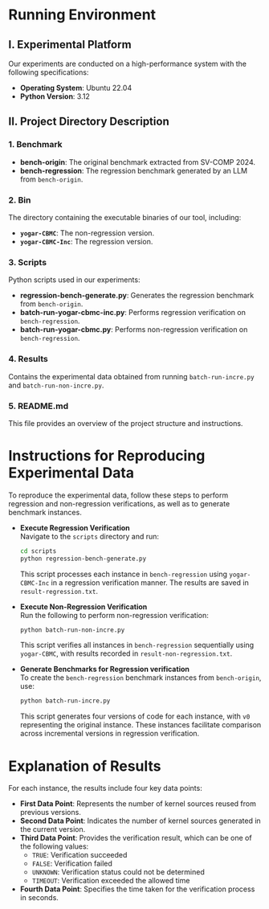 # Running Environment

## I. Experimental Platform
Our experiments are conducted on a high-performance system with the following specifications:
- **Operating System**: Ubuntu 22.04
- **Python Version**: 3.12
## II. Project Directory Description

### 1. Benchmark
- **bench-origin**: The original benchmark extracted from SV-COMP 2024.
- **bench-regression**: The regression benchmark generated by an LLM from `bench-origin`.

### 2. Bin
The directory containing the executable binaries of our tool, including:
- **`yogar-CBMC`**: The non-regression version.
- **`yogar-CBMC-Inc`**: The regression version.

### 3. Scripts
Python scripts used in our experiments:
- **regression-bench-generate.py**: Generates the regression benchmark from `bench-origin`.
- **batch-run-yogar-cbmc-inc.py**: Performs regression verification on `bench-regression`.
- **batch-run-yogar-cbmc.py**: Performs non-regression verification on `bench-regression`.

### 4. Results
Contains the experimental data obtained from running `batch-run-incre.py` and `batch-run-non-incre.py`.

### 5. README.md
This file provides an overview of the project structure and instructions.

# Instructions for Reproducing Experimental Data

To reproduce the experimental data, follow these steps to perform regression and non-regression verifications, as well as to generate benchmark instances.

- **Execute Regression Verification**  
  Navigate to the `scripts` directory and run:
  ```bash
  cd scripts
  python regression-bench-generate.py
  ```
  This script processes each instance in `bench-regression` using `yogar-CBMC-Inc` in a regression verification manner. The results are saved in `result-regression.txt`.

- **Execute Non-Regression Verification**  
  Run the following to perform non-regression verification:
  ```bash
  python batch-run-non-incre.py
  ```
  This script verifies all instances in `bench-regression` sequentially using `yogar-CBMC`, with results recorded in `result-non-regression.txt`.

- **Generate Benchmarks for Regression verification**  
  To create the `bench-regression` benchmark instances from `bench-origin`, use:
  ```bash
  python batch-run-incre.py
  ```
  This script generates four versions of code for each instance, with `v0` representing the original instance. These instances facilitate comparison across incremental versions in regression verification.

# Explanation of Results

For each instance, the results include four key data points:

- **First Data Point**: Represents the number of kernel sources reused from previous versions.
- **Second Data Point**: Indicates the number of kernel sources generated in the current version.
- **Third Data Point**: Provides the verification result, which can be one of the following values:
  - `TRUE`: Verification succeeded
  - `FALSE`: Verification failed
  - `UNKNOWN`: Verification status could not be determined
  - `TIMEOUT`: Verification exceeded the allowed time
- **Fourth Data Point**: Specifies the time taken for the verification process in seconds.